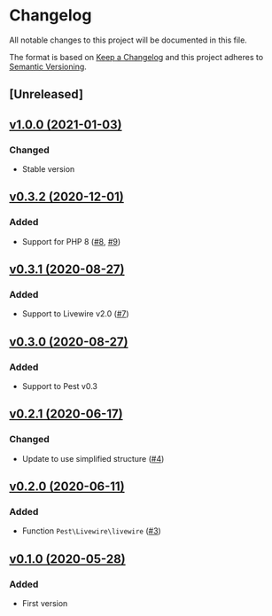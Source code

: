 # Changelog
All notable changes to this project will be documented in this file.

The format is based on [Keep a Changelog](http://keepachangelog.com/)
and this project adheres to [Semantic Versioning](http://semver.org/).

## [Unreleased]

## [v1.0.0 (2021-01-03)](https://github.com/pestphp/pest-plugin-livewire/compare/v0.3.2...v1.0.0)
### Changed
- Stable version

## [v0.3.2 (2020-12-01)](https://github.com/pestphp/pest-plugin-livewire/compare/v0.3.1...v0.3.2)
### Added
- Support for PHP 8 ([#8](https://github.com/pestphp/pest-plugin-livewire/pull/8), [#9](https://github.com/pestphp/pest-plugin-livewire/pull/9))

## [v0.3.1 (2020-08-27)](https://github.com/pestphp/pest-plugin-livewire/compare/v0.3.0...v0.3.1)
### Added
- Support to Livewire v2.0 ([#7](https://github.com/pestphp/pest-plugin-livewire/pull/7))

## [v0.3.0 (2020-08-27)](https://github.com/pestphp/pest-plugin-livewire/compare/v0.2.1...v0.3.0)
### Added
- Support to Pest v0.3

## [v0.2.1 (2020-06-17)](https://github.com/pestphp/pest-plugin-livewire/compare/v0.2.0...v0.2.1)
### Changed
- Update to use simplified structure ([#4](https://github.com/pestphp/pest-plugin-livewire/pull/4))

## [v0.2.0 (2020-06-11)](https://github.com/pestphp/pest-plugin-livewire/compare/v0.1.0...v0.2.0)
### Added
- Function `Pest\Livewire\livewire` ([#3](https://github.com/pestphp/pest-plugin-livewire/pull/3))

## [v0.1.0 (2020-05-28)](https://github.com/pestphp/pest-plugin-livewire/commit/243a005072e507d3e8381a039ad5ad80cce3a30d)
### Added
- First version
